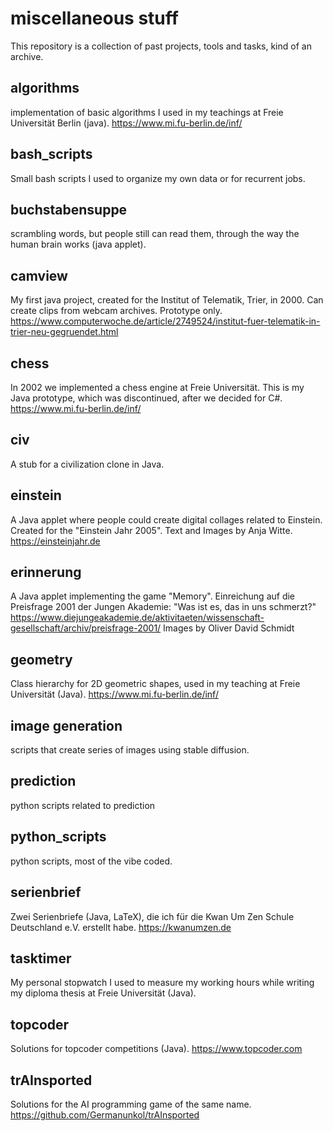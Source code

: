 # miscellaneous stuff
This repository is a collection of past projects, tools and tasks, kind of an archive.

## algorithms
implementation of basic algorithms I used in my teachings at Freie Universität Berlin (java). 
https://www.mi.fu-berlin.de/inf/

## bash_scripts
Small bash scripts I used to organize my own data or for recurrent jobs.

## buchstabensuppe
scrambling words, but people still can read them, through the way the human brain works (java applet).

## camview
My first java project, created for the Institut of Telematik, Trier, in 2000.
Can create clips from webcam archives. Prototype only. 
https://www.computerwoche.de/article/2749524/institut-fuer-telematik-in-trier-neu-gegruendet.html

## chess
In 2002 we implemented a chess engine at Freie Universität. 
This is my Java prototype, which was discontinued, after we decided for C#.
https://www.mi.fu-berlin.de/inf/

## civ
A stub for a civilization clone in Java.

## einstein
A Java applet where people could create digital collages related to Einstein.
Created for the "Einstein Jahr 2005". Text and Images by Anja Witte.
https://einsteinjahr.de

## erinnerung
A Java applet implementing the game "Memory". Einreichung auf die Preisfrage 2001 der Jungen Akademie:
"Was ist es, das in uns schmerzt?" https://www.diejungeakademie.de/aktivitaeten/wissenschaft-gesellschaft/archiv/preisfrage-2001/
Images by Oliver David Schmidt

## geometry
Class hierarchy for 2D geometric shapes, used in my teaching at Freie Universität (Java).
https://www.mi.fu-berlin.de/inf/

## image generation
scripts that create series of images using stable diffusion.

## prediction
python scripts related to prediction

## python_scripts
python scripts, most of the vibe coded.

## serienbrief
Zwei Serienbriefe (Java, LaTeX), die ich für die Kwan Um Zen Schule Deutschland e.V. erstellt habe. https://kwanumzen.de

## tasktimer
My personal stopwatch I used to measure my working hours while writing my diploma thesis at Freie Universität (Java).

## topcoder
Solutions for topcoder competitions (Java). https://www.topcoder.com

## trAInsported
Solutions for the AI programming game of the same name. https://github.com/Germanunkol/trAInsported

